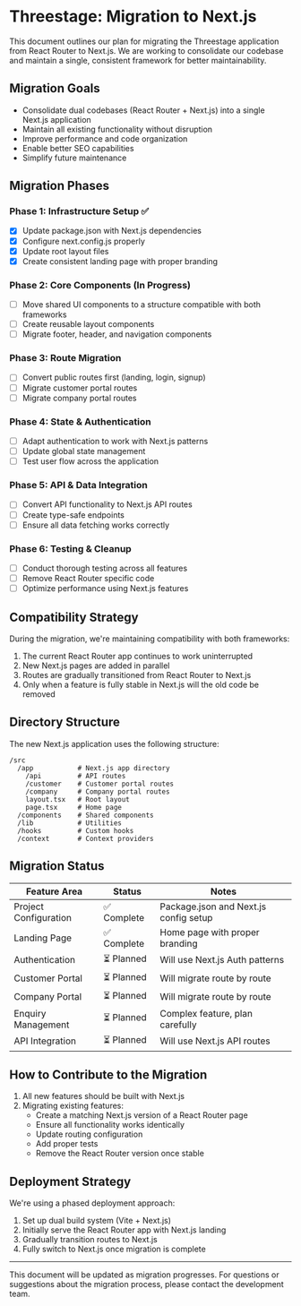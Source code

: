 # Threestage: Migration to Next.js

This document outlines our plan for migrating the Threestage application from React Router to Next.js. We are working to consolidate our codebase and maintain a single, consistent framework for better maintainability.

## Migration Goals

- Consolidate dual codebases (React Router + Next.js) into a single Next.js application
- Maintain all existing functionality without disruption
- Improve performance and code organization
- Enable better SEO capabilities
- Simplify future maintenance

## Migration Phases

### Phase 1: Infrastructure Setup ✅

- [x] Update package.json with Next.js dependencies
- [x] Configure next.config.js properly
- [x] Update root layout files
- [x] Create consistent landing page with proper branding

### Phase 2: Core Components (In Progress)

- [ ] Move shared UI components to a structure compatible with both frameworks
- [ ] Create reusable layout components
- [ ] Migrate footer, header, and navigation components

### Phase 3: Route Migration

- [ ] Convert public routes first (landing, login, signup)
- [ ] Migrate customer portal routes
- [ ] Migrate company portal routes

### Phase 4: State & Authentication

- [ ] Adapt authentication to work with Next.js patterns
- [ ] Update global state management
- [ ] Test user flow across the application

### Phase 5: API & Data Integration

- [ ] Convert API functionality to Next.js API routes
- [ ] Create type-safe endpoints
- [ ] Ensure all data fetching works correctly

### Phase 6: Testing & Cleanup

- [ ] Conduct thorough testing across all features
- [ ] Remove React Router specific code
- [ ] Optimize performance using Next.js features

## Compatibility Strategy

During the migration, we're maintaining compatibility with both frameworks:

1. The current React Router app continues to work uninterrupted
2. New Next.js pages are added in parallel
3. Routes are gradually transitioned from React Router to Next.js
4. Only when a feature is fully stable in Next.js will the old code be removed

## Directory Structure

The new Next.js application uses the following structure:

```
/src
  /app           # Next.js app directory
    /api         # API routes
    /customer    # Customer portal routes
    /company     # Company portal routes
    layout.tsx   # Root layout
    page.tsx     # Home page
  /components    # Shared components
  /lib           # Utilities
  /hooks         # Custom hooks
  /context       # Context providers
```

## Migration Status

| Feature Area              | Status       | Notes                                 |
|---------------------------|--------------|---------------------------------------|
| Project Configuration     | ✅ Complete  | Package.json and Next.js config setup |
| Landing Page              | ✅ Complete  | Home page with proper branding        |
| Authentication            | ⏳ Planned   | Will use Next.js Auth patterns        |
| Customer Portal           | ⏳ Planned   | Will migrate route by route           |
| Company Portal            | ⏳ Planned   | Will migrate route by route           |
| Enquiry Management        | ⏳ Planned   | Complex feature, plan carefully       |
| API Integration           | ⏳ Planned   | Will use Next.js API routes           |

## How to Contribute to the Migration

1. All new features should be built with Next.js
2. Migrating existing features:
   - Create a matching Next.js version of a React Router page
   - Ensure all functionality works identically
   - Update routing configuration
   - Add proper tests
   - Remove the React Router version once stable

## Deployment Strategy

We're using a phased deployment approach:

1. Set up dual build system (Vite + Next.js)
2. Initially serve the React Router app with Next.js landing
3. Gradually transition routes to Next.js
4. Fully switch to Next.js once migration is complete

---

This document will be updated as migration progresses. For questions or suggestions about the migration process, please contact the development team. 